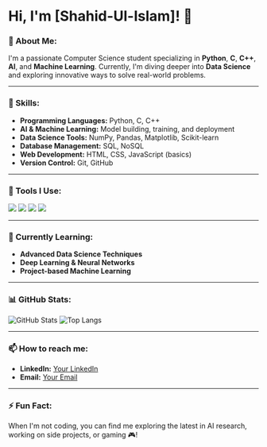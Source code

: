 # Hi, I'm [Shahid-Ul-Islam]! 👋 

### 🚀 About Me:
I'm a passionate Computer Science student specializing in **Python**, **C**, **C++**, **AI**, and **Machine Learning**. Currently, I'm diving deeper into **Data Science** and exploring innovative ways to solve real-world problems.

---

### 💼 Skills:
- **Programming Languages:** Python, C, C++
- **AI & Machine Learning:** Model building, training, and deployment
- **Data Science Tools:** NumPy, Pandas, Matplotlib, Scikit-learn
- **Database Management:** SQL, NoSQL
- **Web Development:** HTML, CSS, JavaScript (basics)
- **Version Control:** Git, GitHub

---

### 🔧 Tools I Use:
<p align="left">
  <img src="https://img.shields.io/badge/Editor-VS_Code-blue?style=for-the-badge&logo=visual-studio-code&logoColor=white" />
  <img src="https://img.shields.io/badge/Editor-PyCharm-green?style=for-the-badge&logo=pycharm&logoColor=white" />
  <img src="https://img.shields.io/badge/Tool-Git-black?style=for-the-badge&logo=git&logoColor=white" />
  <img src="https://img.shields.io/badge/Tool-Docker-blue?style=for-the-badge&logo=docker&logoColor=white" />
</p>

---

### 🌱 Currently Learning:
- **Advanced Data Science Techniques**
- **Deep Learning & Neural Networks**
- **Project-based Machine Learning**

---

### 📊 GitHub Stats:
![GitHub Stats](https://github-readme-stats.vercel.app/api?username=YourGitHubUsername&show_icons=true&theme=radical)
![Top Langs](https://github-readme-stats.vercel.app/api/top-langs/?username=YourGitHubUsername&layout=compact&theme=radical)

---

### 📫 How to reach me:
- **LinkedIn:** [Your LinkedIn](www.linkedin.com/in/shahid-ul-islam-13650998)
- **Email:** [Your Email](mailto:shahid9664@gmail.com)

---

### ⚡ Fun Fact:
When I'm not coding, you can find me exploring the latest in AI research, working on side projects, or gaming 🎮!
